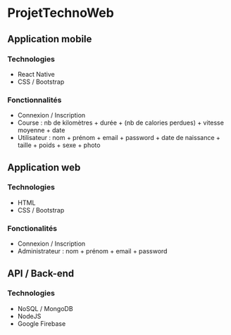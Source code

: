 # ProjetTechnoWeb

## Application mobile

### Technologies
- React Native
- CSS / Bootstrap

### Fonctionnalités
- Connexion / Inscription
- Course : nb de kilomètres + durée + (nb de calories perdues) + vitesse moyenne + date 
- Utilisateur : nom + prénom + email + password + date de naissance + taille + poids + sexe + photo


## Application web

### Technologies
- HTML
- CSS / Bootstrap

### Fonctionalités
- Connexion / Inscription
- Administrateur : nom + prénom + email + password


## API / Back-end

### Technologies
- NoSQL / MongoDB
- NodeJS
- Google Firebase
